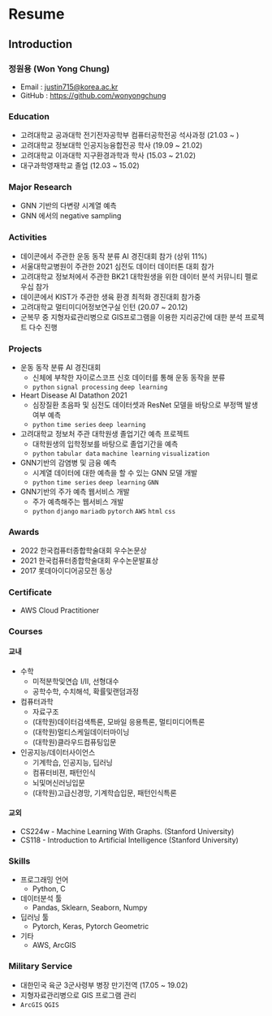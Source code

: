 # Resume  
## Introduction  
### 정원용 (Won Yong Chung)  
- Email : justin715@korea.ac.kr  
- GitHub : https://github.com/wonyongchung  
  
### Education  
- 고려대학교 공과대학 전기전자공학부 컴퓨터공학전공 석사과정 (21.03 ~ )  
- 고려대학교 정보대학 인공지능융합전공 학사 (19.09 ~ 21.02)  
- 고려대학교 이과대학 지구환경과학과 학사 (15.03 ~ 21.02)  
- 대구과학영재학교 졸업 (12.03 ~ 15.02)
  
### Major Research  
- GNN 기반의 다변량 시계열 예측  
- GNN 에서의 negative sampling  
  
### Activities  
- 데이콘에서 주관한 운동 동작 분류 AI 경진대회 참가 (상위 11%)  
- 서울대학교병원이 주관한 2021 심전도 데이터 데이터톤 대회 참가  
- 고려대학교 정보처에서 주관한 BK21 대학원생을 위한 데이터 분석 커뮤니티 펠로우십 참가  
- 데이콘에서 KIST가 주관한 생육 환경 최적화 경진대회 참가중  
- 고려대학교 멀티미디어정보연구실 인턴 (20.07 ~ 20.12)  
- 군복무 중 지형자료관리병으로 GIS프로그램을 이용한 지리공간에 대한 분석 프로젝트 다수 진행  
  
### Projects  
- 운동 동작 분류 AI 경진대회  
  - 신체에 부착한 자이로스코프 신호 데이터를 통해 운동 동작을 분류  
  - `python` `signal processing` `deep learning`  
- Heart Disease AI Datathon 2021  
  - 심장질환 초음파 및 심전도 데이터셋과 ResNet 모델을 바탕으로 부정맥 발생 여부 예측  
  - `python` `time series` `deep learning`  
- 고려대학교 정보처 주관 대학원생 졸업기간 예측 프로젝트  
  - 대학원생의 입학정보를 바탕으로 졸업기간을 예측  
  - `python` `tabular data` `machine learning` `visualization`  
- GNN기반의 감염병 및 금융 예측  
  - 시계열 데이터에 대한 예측을 할 수 있는 GNN 모델 개발  
  - `python` `time series` `deep learning` `GNN`  
- GNN기반의 주가 예측 웹서비스 개발
  - 주가 예측해주는 웹서비스 개발
  - `python` `django` `mariadb` `pytorch` `AWS` `html` `css`
  
### Awards  
- 2022 한국컴퓨터종합학술대회 우수논문상  
- 2021 한국컴퓨터종합학술대회 우수논문발표상  
- 2017 롯데아이디어공모전 동상  
  
### Certificate  
- AWS Cloud Practitioner  

  
### Courses  
#### 교내  
- 수학  
  - 미적분학및연습 I/II, 선형대수  
  - 공학수학, 수치해석, 확률및랜덤과정  
- 컴퓨터과학  
  - 자료구조  
  - (대학원)데이터검색특론, 모바일 응용특론, 멀티미디어특론
  - (대학원)멀티스케일데이터마이닝
  - (대학원)클라우드컴퓨팅입문  
- 인공지능/데이터사이언스  
  - 기계학습, 인공지능, 딥러닝  
  - 컴퓨터비젼, 패턴인식  
  - 뇌및머신러닝입문  
  - (대학원)고급신경망, 기계학습입문, 패턴인식특론  
#### 교외  
- CS224w - Machine Learning With Graphs. (Stanford University)  
- CS118 - Introduction to Artificial Intelligence  (Stanford University)  
  
### Skills  
- 프로그래밍 언어  
  - Python, C  
- 데이터분석 툴  
  - Pandas, Sklearn, Seaborn, Numpy
- 딥러닝 툴  
  - Pytorch, Keras, Pytorch Geometric  
- 기타  
  - AWS, ArcGIS
  
### Military Service  
- 대한민국 육군 3군사령부 병장 만기전역 (17.05 ~ 19.02)  
- 지형자료관리병으로 GIS 프로그램 관리  
- `ArcGIS` `QGIS`
